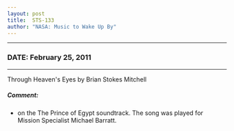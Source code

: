 ```yaml
---
layout: post
title:  STS-133
author: "NASA: Music to Wake Up By"
---
```


----
### DATE: February 25, 2011
----
Through Heaven's Eyes by Brian Stokes Mitchell

##### Comment:
* on the The Prince of Egypt soundtrack. The song was played for Mission Specialist Michael Barratt.
